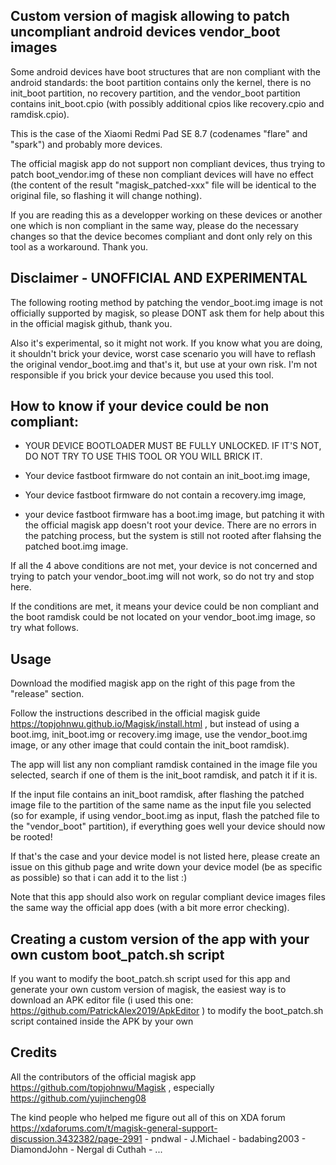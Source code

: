 ## Custom version of magisk allowing to patch uncompliant android devices vendor_boot images

Some android devices have boot structures that are non compliant with the android standards: the boot partition contains only the kernel, there is no init_boot partition, no recovery partition, and the vendor_boot partition contains init_boot.cpio (with possibly additional cpios like recovery.cpio and ramdisk.cpio).

This is the case of the Xiaomi Redmi Pad SE 8.7 (codenames "flare" and "spark") and probably more devices.

The official magisk app do not support non compliant devices, thus trying to patch boot_vendor.img of these non compliant devices will have no effect (the content of the result "magisk_patched-xxx" file will be identical to the original file, so flashing it will change nothing).

If you are reading this as a developper working on these devices or another one which is non compliant in the same way, please do the necessary changes so that the device becomes compliant and dont only rely on this tool as a workaround. Thank you.


## Disclaimer - UNOFFICIAL AND EXPERIMENTAL

The following rooting method by patching the vendor_boot.img image is not officially supported by magisk, so please DONT ask them for help about this in the official magisk github, thank you. 

Also it's experimental, so it might not work. If you know what you are doing, it shouldn't brick your device, worst case scenario you will have to reflash the original vendor_boot.img and that's it, but use at your own risk. I'm not responsible if you brick your device because you used this tool.


## How to know if your device could be non compliant:

 - YOUR DEVICE BOOTLOADER MUST BE FULLY UNLOCKED. IF IT'S NOT, DO NOT TRY TO USE THIS TOOL OR YOU WILL BRICK IT.

 - Your device fastboot firmware do not contain an init_boot.img image,

 - Your device fastboot firmware do not contain a recovery.img image,

 - your device fastboot firmware has a boot.img image, but patching it with the official magisk app doesn't root your device. There are no errors in the patching process, but the system is still not rooted after flahsing the patched boot.img image.

If all the 4 above conditions are not met, your device is not concerned and trying to patch your vendor_boot.img will not work, so do not try and stop here.

If the conditions are met, it means your device could be non compliant and the boot ramdisk could be not located on your vendor_boot.img image, so try what follows.

## Usage

Download the modified magisk app on the right of this page from the "release" section.

Follow the instructions described in the official magisk guide https://topjohnwu.github.io/Magisk/install.html , but instead of using a boot.img, init_boot.img or recovery.img image, use the vendor_boot.img image, or any other image that could contain the init_boot ramdisk).

The app will list any non compliant ramdisk contained in the image file you selected, search if one of them is the init_boot ramdisk, and patch it if it is.

If the input file contains an init_boot ramdisk, after flashing the patched image file to the partition of the same name as the input file you selected (so for example, if using vendor_boot.img as input, flash the patched file to the "vendor_boot" partition), if everything goes well your device should now be rooted!

If that's the case and your device model is not listed here, please create an issue on this github page and write down your device model (be as specific as possible) so that i can add it to the list :)

Note that this app should also work on regular compliant device images files the same way the official app does (with a bit more error checking).

## Creating a custom version of the app with your own custom boot_patch.sh script

If you want to modify the boot_patch.sh script used for this app and generate your own custom version of magisk, the easiest way is to download an APK editor file (i used this one: https://github.com/PatrickAlex2019/ApkEditor ) to modify the boot_patch.sh script contained inside the APK by your own

## Credits

All the contributors of the official magisk app https://github.com/topjohnwu/Magisk , especially https://github.com/yujincheng08

The kind people who helped me figure out all of this on XDA forum https://xdaforums.com/t/magisk-general-support-discussion.3432382/page-2991  - pndwal - J.Michael - badabing2003 - DiamondJohn - Nergal di Cuthah - ...
